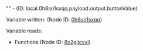 "" - (ID: local.0h8so1sxqq.payload.output.buttonValue)

Variable written:
 (Node ID: [0h8so1sxqq](../nodes/0h8so1sxqq.md))

Variable reads:
* Functions (Node ID: [8x2gjjcvxj](../nodes/8x2gjjcvxj.md))

